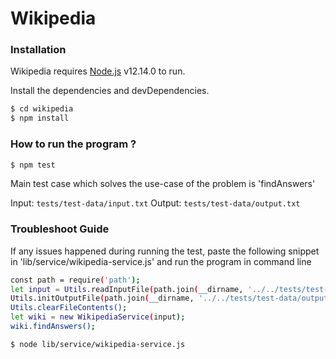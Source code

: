 # Wikipedia

### Installation

Wikipedia requires [Node.js](https://nodejs.org/) v12.14.0 to run.

Install the dependencies and devDependencies.

```sh
$ cd wikipedia
$ npm install
```

### How to run the program ? 

```sh
$ npm test
```

Main test case which solves the use-case of the problem is 'findAnswers'

Input: ```tests/test-data/input.txt```
Output: ```tests/test-data/output.txt```

### Troubleshoot Guide

If any issues happened during running the test, paste the following snippet in 'lib/service/wikipedia-service.js' and run the program in command line

```sh
const path = require('path');
let input = Utils.readInputFile(path.join(__dirname, '../../tests/test-data/input.txt'));
Utils.initOutputFile(path.join(__dirname, '../../tests/test-data/output.txt'));
Utils.clearFileContents();
let wiki = new WikipediaService(input);
wiki.findAnswers();
```

```sh
$ node lib/service/wikipedia-service.js
```
